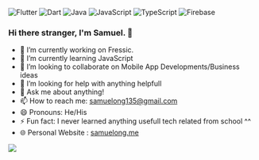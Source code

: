 
<img alt="Flutter" src="https://img.shields.io/badge/Flutter%20-%2302569B.svg?&style=for-the-badge&logo=Flutter&logoColor=white" /> <img alt="Dart" src="https://img.shields.io/badge/dart-%230175C2.svg?&style=for-the-badge&logo=dart&logoColor=white"/> <img alt="Java" src="https://img.shields.io/badge/java-%23ED8B00.svg?&style=for-the-badge&logo=java&logoColor=white"/> <img alt="JavaScript" src="https://img.shields.io/badge/javascript%20-%23323330.svg?&style=for-the-badge&logo=javascript&logoColor=%23F7DF1E"/> <img alt="TypeScript" src="https://img.shields.io/badge/typescript%20-%23007ACC.svg?&style=for-the-badge&logo=typescript&logoColor=white"/> <img alt="Firebase" src="https://img.shields.io/badge/firebase%20-%23039BE5.svg?&style=for-the-badge&logo=firebase"/>
### Hi there stranger, I'm Samuel. 👋


- 🔭 I’m currently working on Fressic.
- 🌱 I’m currently learning JavaScript
- 👯 I’m looking to collaborate on Mobile App Developments/Business ideas
- 🤔 I’m looking for help with anything helpfull
- 💬 Ask me about anything!
- 📫 How to reach me: samuelong135@gmail.com
- 😄 Pronouns: He/His
- ⚡ Fun fact: I never learned anything usefull tech related from school ^^
- :globe_with_meridians: Personal Website : [samuelong.me](http://www.samuelong.me/)

<img src = "https://github-readme-stats.vercel.app/api?username=Mayb3Nots&&show_icons=true&title_color=ffffff&icon_color=FFFFFF&text_color=FFFFFF&bg_color=30,AA076B,61045F&custom_title=My Github Stats&count_private=true" />

